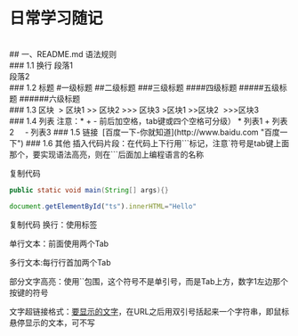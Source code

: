 # 日常学习随记
<br>
## 一、README.md 语法规则<br>
### 1.1 换行
  段落1<br>段落2<br>
### 1.2 标题
  #一级标题  
  ##二级标题  
  ###三级标题  
  ####四级标题  
  #####五级标题  
  ######六级标题<br>
### 1.3 区块
  > 区块1
  >> 区块2
  >>> 区块3
  >区块1
  >>区块2
  >>>区块3<br>
### 1.4 列表
  注意：* + - 前后加空格，tab键或四个空格可分级）
  * 列表1
   + 列表2
     - 列表3
### 1.5 链接
  [百度一下-你就知道](http://www.baidu.com "百度一下")
### 1.6 其他
  插入代码片段：在代码上下行用```标记，注意`符号是tab键上面那个，要实现语法高亮，则在```后面加上编程语言的名称

  复制代码
  ```Java
  public static void main(String[] args){}
  ```

  ```javascript
  document.getElementById("ts").innerHTML="Hello"
  ```
  复制代码
  换行：使用标签<br>

  单行文本：前面使用两个Tab

  多行文本:每行行首加两个Tab

  部分文字高亮：使用``包围，这个符号不是单引号，而是Tab上方，数字1左边那个按键的符号

  文字超链接格式：[要显示的文字](链接的地址"鼠标悬停显示")，在URL之后用双引号括起来一个字符串，即鼠标悬停显示的文本，可不写
